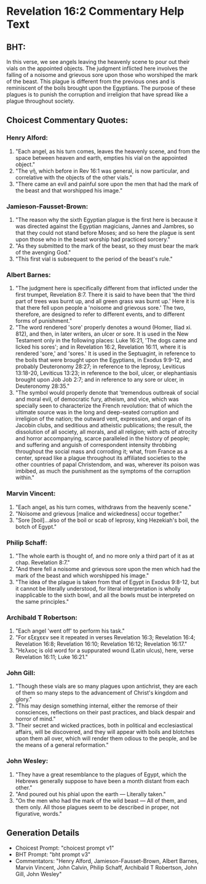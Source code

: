# Revelation 16:2 Commentary Help Text

## BHT:
In this verse, we see angels leaving the heavenly scene to pour out their vials on the appointed objects. The judgment inflicted here involves the falling of a noisome and grievous sore upon those who worshiped the mark of the beast. This plague is different from the previous ones and is reminiscent of the boils brought upon the Egyptians. The purpose of these plagues is to punish the corruption and irreligion that have spread like a plague throughout society.

## Choicest Commentary Quotes:
### Henry Alford:
1. "Each angel, as his turn comes, leaves the heavenly scene, and from the space between heaven and earth, empties his vial on the appointed object."
2. "The γῆ, which before in Rev 16:1 was general, is now particular, and correlative with the objects of the other vials."
3. "There came an evil and painful sore upon the men that had the mark of the beast and that worshipped his image."

### Jamieson-Fausset-Brown:
1. "The reason why the sixth Egyptian plague is the first here is because it was directed against the Egyptian magicians, Jannes and Jambres, so that they could not stand before Moses; and so here the plague is sent upon those who in the beast worship had practiced sorcery."
2. "As they submitted to the mark of the beast, so they must bear the mark of the avenging God."
3. "This first vial is subsequent to the period of the beast's rule."

### Albert Barnes:
1. "The judgment here is specifically different from that inflicted under the first trumpet, Revelation 8:7. There it is said to have been that 'the third part of trees was burnt up, and all green grass was burnt up.' Here it is that there fell upon people a 'noisome and grievous sore.' The two, therefore, are designed to refer to different events, and to different forms of punishment."
2. "The word rendered 'sore' properly denotes a wound (Homer, Iliad xi. 812), and then, in later writers, an ulcer or sore. It is used in the New Testament only in the following places: Luke 16:21, 'The dogs came and licked his sores'; and in Revelation 16:2, Revelation 16:11, where it is rendered 'sore,' and 'sores.' It is used in the Septuagint, in reference to the boils that were brought upon the Egyptians, in Exodus 9:9-12, and probably Deuteronomy 28:27; in reference to the leprosy, Leviticus 13:18-20, Leviticus 13:23; in reference to the boil, ulcer, or elephantiasis brought upon Job Job 2:7; and in reference to any sore or ulcer, in Deuteronomy 28:35."
3. "The symbol would properly denote that 'tremendous outbreak of social and moral evil, of democratic fury, atheism, and vice, which was specially seen to characterize the French revolution: that of which the ultimate source was in the long and deep-seated corruption and irreligion of the nation; the outward vent, expression, and organ of its Jacobin clubs, and seditious and atheistic publications; the result, the dissolution of all society, all morals, and all religion; with acts of atrocity and horror accompanying, scarce paralleled in the history of people; and suffering and anguish of correspondent intensity throbbing throughout the social mass and corroding it; what, from France as a center, spread like a plague throughout its affiliated societies to the other countries of papal Christendom, and was, wherever its poison was imbibed, as much the punishment as the symptoms of the corruption within."

### Marvin Vincent:
1. "Each angel, as his turn comes, withdraws from the heavenly scene." 
2. "Noisome and grievous [malice and wickedness] occur together." 
3. "Sore [boil]...also of the boil or scab of leprosy, king Hezekiah's boil, the botch of Egypt."

### Philip Schaff:
1. "The whole earth is thought of, and no more only a third part of it as at chap. Revelation 8:7."
2. "And there fell a noisome and grievous sore upon the men which had the mark of the beast and which worshipped his image."
3. "The idea of the plague is taken from that of Egypt in Exodus 9:8-12, but it cannot be literally understood, for literal interpretation is wholly inapplicable to the sixth bowl, and all the bowls must be interpreted on the same principles."

### Archibald T Robertson:
1. "Each angel 'went off' to perform his task." 
2. "For εξεχεεν see it repeated in verses Revelation 16:3; Revelation 16:4; Revelation 16:8; Revelation 16:10; Revelation 16:12; Revelation 16:17."
3. "Hελκος is old word for a suppurated wound (Latin ulcus), here, verse Revelation 16:11; Luke 16:21."

### John Gill:
1. "Though these vials are so many plagues upon antichrist, they are each of them so many steps to the advancement of Christ's kingdom and glory."
2. "This may design something internal, either the remorse of their consciences, reflections on their past practices, and black despair and horror of mind."
3. "Their secret and wicked practices, both in political and ecclesiastical affairs, will be discovered, and they will appear with boils and blotches upon them all over, which will render them odious to the people, and be the means of a general reformation."

### John Wesley:
1. "They have a great resemblance to the plagues of Egypt, which the Hebrews generally suppose to have been a month distant from each other."
2. "And poured out his phial upon the earth — Literally taken."
3. "On the men who had the mark of the wild beast — All of them, and them only. All those plagues seem to be described in proper, not figurative, words."


## Generation Details
- Choicest Prompt: "choicest prompt v1"
- BHT Prompt: "bht prompt v3"
- Commentators: "Henry Alford, Jamieson-Fausset-Brown, Albert Barnes, Marvin Vincent, John Calvin, Philip Schaff, Archibald T Robertson, John Gill, John Wesley"
